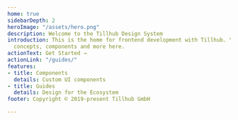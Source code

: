 ```yaml
---
home: true
sidebarDepth: 2
heroImage: "/assets/hero.png"
description: Welcome to the Tillhub Design System
introduction: This is the home for frontend development with Tillhub. You can find Guides,
  concepts, components and more here.
actionText: Get Started →
actionLink: "/guides/"
features:
- title: Components
  details: Custom UI components
- title: Guides
  details: Design for the Ecosystem
footer: Copyright © 2019-present Tillhub GmbH

---
```

<!-- <tabbed-code-block>

```js
var something
```

```vue
<th-curreny-input v-model="price" />
```

</tabbed-code-block> -->
